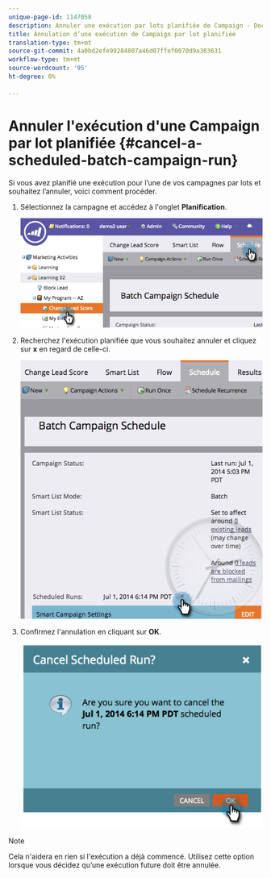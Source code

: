 ```yaml
---
unique-page-id: 1147058
description: Annuler une exécution par lots planifiée de Campaign - Documents marketing - Documentation du produit
title: Annulation d’une exécution de Campaign par lot planifiée
translation-type: tm+mt
source-git-commit: 4a0bd2efe99284807a46d07ffef0070d9a303631
workflow-type: tm+mt
source-wordcount: '95'
ht-degree: 0%

---
```



# Annuler l&#39;exécution d&#39;une Campaign par lot planifiée {#cancel-a-scheduled-batch-campaign-run}

Si vous avez planifié une exécution pour l’une de vos campagnes par lots et souhaitez l’annuler, voici comment procéder.

1. Sélectionnez la campagne et accédez à l&#39;onglet **Planification**.

   ![](assets/image2014-9-22-16-3a43-3a10.png)

1. Recherchez l&#39;exécution planifiée que vous souhaitez annuler et cliquez sur **x** en regard de celle-ci.

   ![](assets/image2014-9-22-16-3a43-3a15.png)

1. Confirmez l&#39;annulation en cliquant sur **OK**.

   ![](assets/image2014-9-22-16-3a43-3a24.png)

>[!NOTE]
>
>Cela n&#39;aidera en rien si l&#39;exécution a déjà commencé. Utilisez cette option lorsque vous décidez qu’une exécution future doit être annulée.
